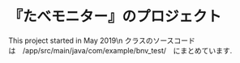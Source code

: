 # 『たべモニター』のプロジェクト
This project started in May 2019\n
クラスのソースコードは　/app/src/main/java/com/example/bnv_test/　にまとめています.
